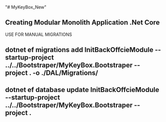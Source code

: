 "# MyKeyBox_New" 
## Creating Modular Monolith Application .Net Core 


USE FOR MANUAL MIGRATIONS

## dotnet ef migrations add InitBackOffcieModule --startup-project ../../Bootstraper/MyKeyBox.Bootstraper --project . -o ./DAL/Migrations/
## dotnet ef database update InitBackOffcieModule --startup-project ../../Bootstraper/MyKeyBox.Bootstraper --project .
